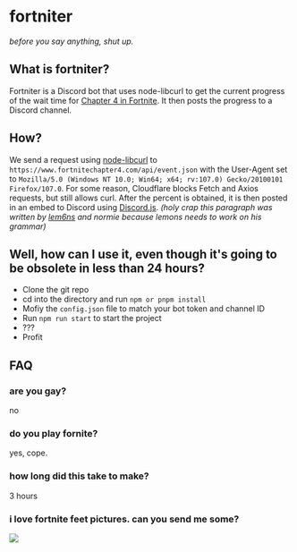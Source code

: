 # fortniter

_before you say anything, shut up._

## What is fortniter?

Fortniter is a Discord bot that uses node-libcurl to get the current progress of the wait time for [Chapter 4 in Fortnite](https://www.fortnitechapter4.com/). It then posts the progress to a Discord channel.

## How?

We send a request using [node-libcurl](https://npmjs.org/package/node-libcurl) to `https://www.fortnitechapter4.com/api/event.json` with the User-Agent set to `Mozilla/5.0 (Windows NT 10.0; Win64; x64; rv:107.0) Gecko/20100101 Firefox/107.0`. For some reason, Cloudflare blocks Fetch and Axios requests, but still allows curl. After the percent is obtained, it is then posted in an embed to Discord using [Discord.js](https://discord.js.org). _(holy crap this paragraph was written by [lem6ns](https://github.com/lem6ns) and normie because lemons needs to work on his grammar)_

## Well, how can I use it, even though it's going to be obsolete in less than 24 hours?

- Clone the git repo
- cd into the directory and run `npm or pnpm install`
- Mofiy the `config.json` file to match your bot token and channel ID
- Run `npm run start` to start the project
- ???
- Profit

## FAQ

### are you gay?

no

### do you play fornite?

yes, cope.

### how long did this take to make?

3 hours

### i love fortnite feet pictures. can you send me some?

![](https://i.pinimg.com/564x/3f/46/db/3f46dbac580bd27a91c68b4e2e79f97f.jpg)
